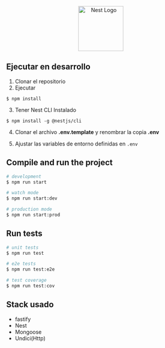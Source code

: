 <p align="center">
  <a href="http://nestjs.com/" target="blank"><img src="https://nestjs.com/img/logo-small.svg" width="120" alt="Nest Logo" /></a>
</p>

## Ejecutar en desarrollo

1. Clonar el repositorio
2. Ejecutar

```
$ npm install
```

3. Tener Nest CLI Instalado

```
$ npm install -g @nestjs/cli
```
4. Clonar el archivo **.env.template** y renombrar la copia **.env**

5. Ajustar las variables de entorno definidas en `.env`

## Compile and run the project

```bash
# development
$ npm run start

# watch mode
$ npm run start:dev

# production mode
$ npm run start:prod
```

## Run tests

```bash
# unit tests
$ npm run test

# e2e tests
$ npm run test:e2e

# test coverage
$ npm run test:cov
```

## Stack usado
- fastify
- Nest
- Mongoose
- Undici(Http)